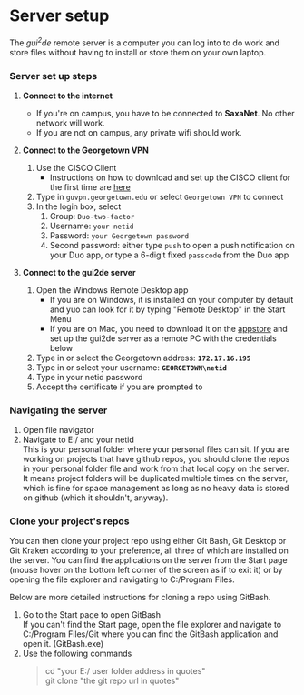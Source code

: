 # Server setup

The _gui<sup>2</sup>de_ remote server is a computer you can log into to do work and store files without having to install or store them on your own laptop.

### Server set up steps

1. **Connect to the internet**   
    - If you're on campus, you have to be connected to **SaxaNet**. No other network will work.  
    - If you are not on campus, any private wifi should work.  
      
1. **Connect to the Georgetown VPN**  
    1. Use the CISCO Client
        - Instructions on how to download and set up the CISCO client for the first time are [here](https://uis.georgetown.edu/security/vpn/)
    1. Type in `guvpn.georgetown.edu` or select `Georgetown VPN` to connect
    1. In the login box, select
        1. Group: `Duo-two-factor`
        1. Username: `your netid`
        1. Password: `your Georgetown password`
        1. Second password: either type `push` to open a push notification on your Duo app, or type a 6-digit fixed `passcode` from the Duo app

1. **Connect to the gui2de server**
    1. Open the Windows Remote Desktop app
        - If you are on Windows, it is installed on your computer by default and yuo can look for it by typing "Remote Desktop" in the Start Menu
        - If you are on Mac, you need to download it on the [appstore](https://apps.apple.com/us/app/microsoft-remote-desktop/id714464092) and set up the gui2de server as a remote PC with the credentials below
    1. Type in or select the Georgetown address: **`172.17.16.195`**
    1. Type in or select your username: **`GEORGETOWN\netid`**
    1. Type in your netid password
    1. Accept the certificate if you are prompted to

### Navigating the server

1. Open file navigator  
1. Navigate to E:/ and your netid  
    This is your personal folder where your personal files can sit. If you are working on projects that have github repos, you should clone the repos in your personal folder file and work from that local copy on the server. It means project folders will be duplicated multiple times on the server, which is fine for space management as long as no heavy data is stored on github (which it shouldn't, anyway).

### Clone your project's repos  

You can then clone your project repo using either Git Bash, Git Desktop or Git Kraken according to your preference, all three of which are installed on the server. You can find the applications on the server from the Start page (mouse hover on the bottom left corner of the screen as if to exit it) or by opening the file explorer and navigating to C:/Program Files.

Below are more detailed instructions for cloning a repo using GitBash.

1. Go to the Start page to open GitBash  
    If you can't find the Start page, open the file explorer and navigate to C:/Program Files/Git where you can find the GitBash application and open it. (GitBash.exe)
1. Use the following commands
    > cd "your E:/ user folder address in quotes"  
    > git clone "the git repo url in quotes"
